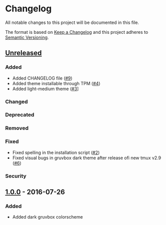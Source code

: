 # Changelog
All notable changes to this project will be documented in this file.

The format is based on [Keep a Changelog](http://keepachangelog.com/en/1.0.0/)
and this project adheres to [Semantic Versioning](http://semver.org/spec/v2.0.0.html).

## [Unreleased]
### Added
- Added CHANGELOG file ([#9](https://github.com/egel/tmux-gruvbox/issues/9))
- Added theme installable through TPM ([#4](https://github.com/egel/tmux-gruvbox/issues/4))
- Added light-medium theme ([#3](https://github.com/egel/tmux-gruvbox/issues/3)]

### Changed
### Deprecated
### Removed
### Fixed
- Fixed spelling in the installation script ([#2](https://github.com/egel/tmux-gruvbox/issues/2))
- Fixed visual bugs in gruvbox dark theme after release ofi new tmux v2.9 ([#6](https://github.com/egel/tmux-gruvbox/issues/6))

### Security

## [1.0.0] - 2016-07-26
### Added
- Added dark gruvbox colorscheme

[Unreleased]: https://github.com/egel/tmux-gruvbox/compare/v1.0.0...HEAD
[1.0.0]: https://github.com/egel/tmux-gruvbox/compare/v0.0.0...v1.0.0
